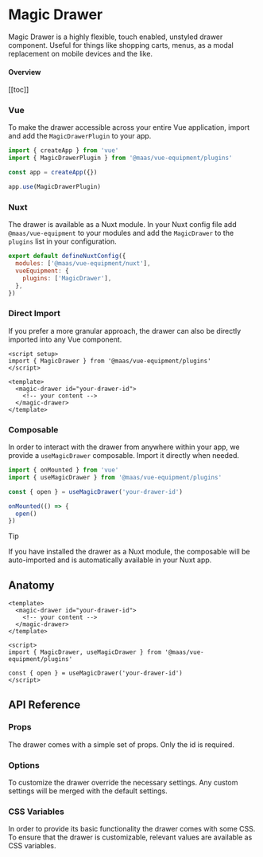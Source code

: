 # Magic Drawer

Magic Drawer is a highly flexible, touch enabled, unstyled drawer component. Useful for things like shopping carts, menus, as a modal replacement on mobile devices and the like.

<ComponentPreview src="./demo/DefaultDemo.vue" />

#### Overview

[[toc]]

<!--@include: @/apps/docs/src/content/snippets/installation.md-->

### Vue

To make the drawer accessible across your entire Vue application, import and add the `MagicDrawerPlugin` to your app.

```js
import { createApp } from 'vue'
import { MagicDrawerPlugin } from '@maas/vue-equipment/plugins'

const app = createApp({})

app.use(MagicDrawerPlugin)
```

### Nuxt

The drawer is available as a Nuxt module. In your Nuxt config file add `@maas/vue-equipment` to your modules and add the `MagicDrawer` to the `plugins` list in your configuration.

```js
export default defineNuxtConfig({
  modules: ['@maas/vue-equipment/nuxt'],
  vueEquipment: {
    plugins: ['MagicDrawer'],
  },
})
```

### Direct Import

If you prefer a more granular approach, the drawer can also be directly imported into any Vue component.

```vue
<script setup>
import { MagicDrawer } from '@maas/vue-equipment/plugins'
</script>

<template>
  <magic-drawer id="your-drawer-id">
    <!-- your content -->
  </magic-drawer>
</template>
```

### Composable

In order to interact with the drawer from anywhere within your app, we provide a `useMagicDrawer` composable. Import it directly when needed.

```js
import { onMounted } from 'vue'
import { useMagicDrawer } from '@maas/vue-equipment/plugins'

const { open } = useMagicDrawer('your-drawer-id')

onMounted(() => {
  open()
})
```

> [!TIP]
> If you have installed the drawer as a Nuxt module, the composable will be auto-imported and is automatically available in your Nuxt app.

## Anatomy

```vue
<template>
  <magic-drawer id="your-drawer-id">
    <!-- your content -->
  </magic-drawer>
</template>

<script>
import { MagicDrawer, useMagicDrawer } from '@maas/vue-equipment/plugins'

const { open } = useMagicDrawer('your-drawer-id')
</script>
```

## API Reference

### Props

The drawer comes with a simple set of props. Only the id is required.

<ProseTable
  :columns="[
    { label: 'Prop' },
    { label: 'Type' },
    { label: 'Required' }
  ]"
  :rows="[
    {
      items: [
        {
          label: 'id',
          description: 'Providing an id is required. Can either be a string or a ref.',
          code: ['label']
        },
        {
          label: 'MaybeRef\<string\>',
          code: ['label'],
          escape: true
        },
        {
          label: 'true',
          code: ['label']
        }
      ]
    },
    {
      items: [
        {
          label: 'options',
          description: 'Refer to the options table below for details.',
          code: ['label']
        },
        {
          label: 'MagicDrawerOptions',
          code: ['label']
        },
        {
          label: 'false',
          code: ['label']
        }
      ]
    },
    {
      items: [
        {
          label: 'component',
          description: 'Optionally pass a Vue component instance. Renders in place of the drawer\’s slot.',
          code: ['label']
        },
        {
          label: 'Component',
          code: ['label']
        },
        {
          label: 'false',
          code: ['label']
        }
      ]
    }
  ]"
/>

### Options

To customize the drawer override the necessary settings. Any custom settings will be merged with the default settings.

<ProseTable
  :columns="[
    { label: 'Option' },
    { label: 'Type' },
    { label: 'Default' }
  ]"
  :rows="[
    {
      items: [
        {
          label: 'position',
          description: 'Set the drawer\’s position relative to the viewport.',
          code: ['label']
        },
        {
          label: 'string',
          description: '\'top\' | \'right\' | \'bottom\' | \'left\'',
          code: ['label']
        },
        {
          label: '\'bottom\'',
          code: ['label']
        }
      ]
    },
    {
      items: [
        {
          label: 'backdrop',
          description: 'Show or hide a backdrop element. Only visible when the drawer is open.',
          code: ['label']
        },
        {
          label: 'boolean',
          code: ['label']
        },
        {
          label: 'true',
          code: ['label']
        }
      ]
    },
    {
      items: [
        {
          label: 'tag',
          description: 'Specify the drawer\’s HTML element.',
          code: ['label']
        },
        {
          label: 'string',
          description: '\'dialog\' | \'div\'',
          code: ['label']
        },
        {
          label: '\'dialog\'',
          code: ['label']
        }
      ]
    },
    {
      items: [
        {
          label: 'focusTrap',
          description: 'Pass focus-trap options or disable completely. A complete list of options can be found [here](https://www.npmjs.com/package/focus-trap#createoptions). Make sure to disable this, if you do not have a focusable element in your drawer.',
          code: ['label']
        },
        {
          label: 'boolean | FocusTrapOptions',
          code: ['label']
        },
        {
          label: 'object',
          code: ['label']
        }
      ]
    },
    {
      items: [
        {
          label: 'scrollLock',
          description: 'Lock body scroll when the drawer is open.',
          code: ['label']
        },
        {
          label: 'boolean | object',
          code: ['label']
        },
        {
          label: 'object',
          code: ['label']
        }
      ]
    },
    {
      items: [
        {
          label: 'scrollLock.padding',
          description: 'Locking the body scroll hides any permanently visible scrollbar. Adding a padding to fixed elements prevents them from shifting in this case.',
          code: ['label']
        },
        {
          label: 'boolean',
          code: ['label']
        },
        {
          label: 'true',
          code: ['label']
        }
      ]
    },
    {
      items: [
        {
          label: 'snapPoints',
          description: 'Add snap points. Points can either be a decimal between 0 and 1 or an integer with px appended, like \'768px\'.',
          code: ['label']
        },
        {
          label: 'DrawerSnapPoint[]',
          description: 'Array<`${number}px` | number>',
          code: ['label']
        },
        {
          label: '[1]',
          code: ['label']
        }
      ]
    },
    {
      items: [
        {
          label: 'teleport.target',
          description: 'Specify the teleport target or disable teleporting the drawer completely.',
          code: ['label']
        },
        {
          label: 'string',
          code: ['label']
        },
        {
          label: '\'body\'',
          code: ['label']
        }
      ]
    },
    {
      items: [
        {
          label: 'teleport.disabled',
          description: 'Specify the teleport target or disable teleporting the drawer completely.',
          code: ['label']
        },
        {
          label: 'boolean',
          code: ['label']
        },
        {
          label: 'false',
          code: ['label']
        }
      ]
    },
    {
      items: [
        {
          label: 'transition.content',
          description: 'Set CSS transition classes for the drawer itself.',
          code: ['label']
        },
        {
          label: 'string',
          code: ['label']
        },
        {
          label: '\'magic-drawer--content\'',
          code: ['label']
        }
      ]
    },
    {
      items: [
        {
          label: 'transition.backdrop',
          description: 'Set CSS transition classes for the drawer\’s backdrop.',
          code: ['label']
        },
        {
          label: 'string',
          code: ['label']
        },
        {
          label: '\'magic-drawer--backdrop\'',
          code: ['label']
        }
      ]
    },
    {
      items: [
        {
          label: 'threshold.lock',
          description: 'Configure the dragged distance before the drawer prevents other touch interactions.',
          code: ['label']
        },
        {
          label: 'number',
          code: ['label']
        },
        {
          label: '0',
          code: ['label']
        }
      ]
    },
    {
      items: [
        {
          label: 'threshold.distance',
          description: 'Configure the dragged distance before the drawer snaps.',
          code: ['label']
        },
        {
          label: 'number',
          code: ['label']
        },
        {
          label: '128',
          code: ['label']
        }
      ]
    },
    {
      items: [
        {
          label: 'threshold.momentum',
          description: 'Configure the momentum from when the drawer snaps.',
          code: ['label']
        },
        {
          label: 'number',
          code: ['label']
        },
        {
          label: '1',
          code: ['label']
        }
      ]
    },
    {
      items: [
        {
          label: 'animation.snap.duration',
          description: 'Configure the drawer\’s snap animation duration.',
          code: ['label']
        },
        {
          label: 'number',
          code: ['label']
        },
        {
          label: '300',
          code: ['label']
        }
      ]
    },
    {
      items: [
        {
          label: 'animation.snap.easing',
          description: 'Configure the drawer\’s snap animation easing.',
          code: ['label']
        },
        {
          label: 'function',
          code: ['label']
        },
        {
          label: 'function',
          description: '(t) => t * (2 - t)',
          code: ['label']
        }
      ]
    },
    {
      items: [
        {
          label: 'initial.open',
          description: 'Open the drawer as soon as the component is mounted.',
          code: ['label']
        },
        {
          label: 'boolean',
          code: ['label']
        },
        {
          label: 'false',
          code: ['label']
        }
      ]
    },
    {
      items: [
        {
          label: 'initial.transition',
          description: 'Animate the drawer when it opens initially. Ignored if <code>initial.open</code> is not set.',
          code: ['label']
        },
        {
          label: 'boolean',
          code: ['label']
        },
        {
          label: '—',
        }
      ]
    },
    {
      items: [
        {
          label: 'initial.snapPoint',
          description: 'Optionally provide an initial snap point for the drawer to snap to. Ignored if <code>initial.open</code> is not set.',
          code: ['label']
        },
        {
          label: 'DrawerSnapPoint',
          code: ['label']
        },
        {
          label: '—',
        }
      ]
    },
    {
      items: [
        {
          label: 'keyListener',
          description: 'Set to false to disable key listeners completely.',
          code: ['label']
        },
        {
          label: 'boolean | object',
          code: ['label']
        },
        {
          label: 'object',
          code: ['label']
        }
      ]
    },
    {
      items: [
        {
          label: 'keyListener.close',
          description: 'Set keyboard keys to close the drawer.',
          code: ['label']
        },
        {
          label: 'string[]',
          code: ['label']
        },
        {
          label: '[\'Escape\']',
          code: ['label']
        }
      ]
    },
    {
      items: [
        {
          label: 'enableMousewheel',
          description: 'When set to true, the drawer will react to mousewheel input.',
          code: ['label']
        },
        {
          label: 'boolean',
          code: ['label']
        },
        {
          label: 'false',
          code: ['label']
        }
      ]
    },
    {
      items: [
        {
          label: 'preventZoom',
          description: 'Prevent viewport scaling when the drawer is open.',
          code: ['label']
        },
        {
          label: 'boolean',
          code: ['label']
        },
        {
          label: 'true',
          code: ['label']
        }
      ]
    },
    {
      items: [
        {
          label: 'preventDragClose',
          description: 'Disables the drawer from being closed by dragging.',
          code: ['label']
        },
        {
          label: 'boolean',
          code: ['label']
        },
        {
          label: 'false',
          code: ['label']
        }
      ]
    },
    {
      items: [
        {
          label: 'disabled',
          description: 'Disable the drawer completely.',
          code: ['label']
        },
        {
          label: 'boolean',
          code: ['label']
        },
        {
          label: 'false',
          code: ['label']
        }
      ]
    }
  ]"
/>

### CSS Variables

In order to provide its basic functionality the drawer comes with some CSS. To ensure that the drawer is customizable, relevant values are available as CSS variables.

<ProseTable
  :columns="[
    { label: 'Variable' },
    { label: 'Default' },
  ]"
  :rows="[
    {
      items: [
        {
          label: '--magic-drawer-height',
          code: ['label']
        },
        {
          label: '75svh',
          code: ['label']
        },
      ]
    },
    {
      items: [
        {
          label: '--magic-drawer-width',
          code: ['label']
        },
        {
          label: '100%',
          code: ['label']
        },
      ]
    },
    {
      items: [
        {
          label: '--magic-drawer-justify-content',
          code: ['label']
        },
        {
          label: 'center',
          code: ['label']
        },
      ]
    },
    {
      items: [
        {
          label: '--magic-drawer-align-items',
          code: ['label']
        },
        {
          label: 'flex-end',
          code: ['label']
        },
      ]
    },
    {
      items: [
        {
          label: '--magic-drawer-enter-animation',
          code: ['label']
        },
        {
          label: 'slide-btt-in 300ms ease',
          code: ['label']
        },
      ]
    },
    {
      items: [
        {
          label: '--magic-drawer-enter-animation',
          code: ['label']
        },
        {
          label: 'slide-btt-out 300ms ease',
          code: ['label']
        },
      ]
    },
    {
      items: [
        {
          label: '--magic-drawer-drag-overshoot',
          code: ['label']
        },
        {
          label: '4rem',
          code: ['label']
        },
      ]
    },
  ]"
/>

